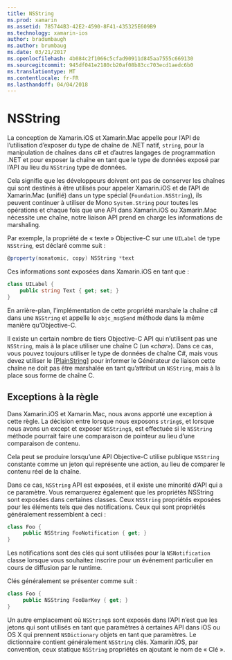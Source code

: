 ```yaml
---
title: NSString
ms.prod: xamarin
ms.assetid: 785744B3-42E2-4590-8F41-435325E609B9
ms.technology: xamarin-ios
author: bradumbaugh
ms.author: brumbaug
ms.date: 03/21/2017
ms.openlocfilehash: 4b084c2f1066c5cfad90911d845aa7555c669130
ms.sourcegitcommit: 945df041e2180cb20af08b83cc703ecd1aedc6b0
ms.translationtype: MT
ms.contentlocale: fr-FR
ms.lasthandoff: 04/04/2018
---
```

# <a name="nsstring"></a>NSString

La conception de Xamarin.iOS et Xamarin.Mac appelle pour l’API de l’utilisation d’exposer du type de chaîne de .NET natif, `string`, pour la manipulation de chaînes dans c# et d’autres langages de programmation .NET et pour exposer la chaîne en tant que le type de données exposé par l’API au lieu du `NSString` type de données.


Cela signifie que les développeurs doivent ont pas de conserver les chaînes qui sont destinés à être utilisés pour appeler Xamarin.iOS et de l’API de Xamarin.Mac (unifié) dans un type spécial (`Foundation.NSString`), ils peuvent continuer à utiliser de Mono `System.String` pour toutes les opérations et chaque fois que une API dans Xamarin.iOS ou Xamarin.Mac nécessite une chaîne, notre liaison API prend en charge les informations de marshaling.

Par exemple, la propriété de « texte » Objective-C sur une `UILabel` de type `NSString`, est déclaré comme suit :

```csharp
@property(nonatomic, copy) NSString *text
```

Ces informations sont exposées dans Xamarin.iOS en tant que :

```csharp
class UILabel {
    public string Text { get; set; }
}
```

En arrière-plan, l’implémentation de cette propriété marshale la chaîne c# dans une `NSString` et appelle le `objc_msgSend` méthode dans la même manière qu’Objective-C.

Il existe un certain nombre de tiers Objective-C API qui n’utilisent pas une `NSString`, mais à la place utiliser une chaîne C (un «*char*»). Dans ce cas, vous pouvez toujours utiliser le type de données de chaîne C#, mais vous devez utiliser le [[PlainString]](~/cross-platform/macios/binding/objective-c-libraries.md) pour informer le Générateur de liaison cette chaîne ne doit pas être marshalée en tant qu’attribut un `NSString`, mais à la place sous forme de chaîne C.

 <a name="Exceptions_to_the_Rule" />


## <a name="exceptions-to-the-rule"></a>Exceptions à la règle

Dans Xamarin.iOS et Xamarin.Mac, nous avons apporté une exception à cette règle. La décision entre lorsque nous exposons `string`s, et lorsque nous avons un except et exposer `NSString`s, est effectuée si le `NSString` méthode pourrait faire une comparaison de pointeur au lieu d’une comparaison de contenu.


Cela peut se produire lorsqu’une API Objective-C utilise publique `NSString` constante comme un jeton qui représente une action, au lieu de comparer le contenu réel de la chaîne.


Dans ce cas, `NSString` API est exposées, et il existe une minorité d’API qui a ce paramètre. Vous remarquerez également que les propriétés NSString sont exposées dans certaines classes. Ceux `NSString` propriétés exposées pour les éléments tels que des notifications. Ceux qui sont propriétés généralement ressemblent à ceci :

```csharp
class Foo {
     public NSString FooNotification { get; }
}
```

Les notifications sont des clés qui sont utilisées pour la `NSNotification` classe lorsque vous souhaitez inscrire pour un événement particulier en cours de diffusion par le runtime.

Clés généralement se présenter comme suit :

```csharp
class Foo {
     public NSString FooBarKey { get; }
}
```

Un autre emplacement où `NSString`s sont exposés dans l’API n’est que les jetons qui sont utilisés en tant que paramètres à certaines API dans iOS ou OS X qui prennent `NSDictionary` objets en tant que paramètres. Le dictionnaire contient généralement `NSString` clés. Xamarin.iOS, par convention, ceux statique `NSString` propriétés en ajoutant le nom de « Clé ».
